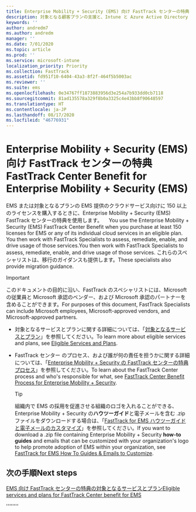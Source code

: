 ```yaml
---
title: Enterprise Mobility + Security (EMS) 向け FastTrack センターの特典
description: 対象となる顧客プランの支援と、Intune と Azure Active Directory Premium の展開を行うプログラム
keywords: ''
author: andredm7
ms.author: andredm
manager: ''
ms.date: 7/01/2020
ms.topic: article
ms.prod: ''
ms.service: microsoft-intune
localization_priority: Priority
ms.collection: FastTrack
ms.assetid: fd951f10-6404-43a3-8f2f-464f5b5003ac
ms.reviewer: ''
ms.suite: ems
ms.openlocfilehash: 0e34767ff1873883956d3e254a7b933dd0cb7118
ms.sourcegitcommit: 81ad135578a329f8b0a3325c4e43bb8f90648597
ms.translationtype: HT
ms.contentlocale: ja-JP
ms.lasthandoff: 08/17/2020
ms.locfileid: "46776931"
---
```

# <a name="fasttrack-center-benefit-for-enterprise-mobility--security-ems"></a><span data-ttu-id="9fb6b-103">Enterprise Mobility + Security (EMS) 向け FastTrack センターの特典</span><span class="sxs-lookup"><span data-stu-id="9fb6b-103">FastTrack Center Benefit for Enterprise Mobility + Security (EMS)</span></span>

<span data-ttu-id="9fb6b-104">EMS または対象となるプランの EMS 提供のクラウドサービス向けに 150 以上のライセンスを購入するときに、Enterprise Mobility + Security (EMS) FastTrack センターの特典を使用します。 　</span><span class="sxs-lookup"><span data-stu-id="9fb6b-104">You use the Enterprise Mobility + Security (EMS) FastTrack Center Benefit when you purchase at least 150 licenses for EMS or any of its individual cloud services in an eligible plan.</span></span> <span data-ttu-id="9fb6b-105">You then work with FastTrack Specialists to assess, remediate, enable, and drive usage of those services.</span><span class="sxs-lookup"><span data-stu-id="9fb6b-105">You then work with FastTrack Specialists to assess, remediate, enable, and drive usage of those services.</span></span> <span data-ttu-id="9fb6b-106">これらのスペシャリストは、移行のガイダンスも提供します。</span><span class="sxs-lookup"><span data-stu-id="9fb6b-106">These specialists also provide migration guidance.</span></span> 

> [!IMPORTANT]
> <span data-ttu-id="9fb6b-107">このドキュメントの目的に沿い、FastTrack のスペシャリストには、Microsoft の従業員と Microsoft 承認のベンダー、および Microsoft 承認のパートナーを含めることができます。</span><span class="sxs-lookup"><span data-stu-id="9fb6b-107">For purposes of this document, FastTrack Specialists can include Microsoft employees, Microsoft-approved vendors, and Microsoft-approved partners.</span></span>

- <span data-ttu-id="9fb6b-108">対象となるサービスとプランに関する詳細については、「[対象となるサービスとプラン](M365-eligible-services-and-plans-prior.md)」を参照してください。</span><span class="sxs-lookup"><span data-stu-id="9fb6b-108">To learn more about eligible services and plans, see [Eligible Services and Plans](M365-eligible-services-and-plans-prior.md).</span></span>

- <span data-ttu-id="9fb6b-109">FastTrack センター のプロセス、および誰が何の責任を担うかに関する詳細については、「[Enterprise Mobility + Security の FastTrack センターの特典プロセス](EMS-fasttrack-process.md)」を参照してください。</span><span class="sxs-lookup"><span data-stu-id="9fb6b-109">To learn about the FastTrack Center process and who's responsible for what, see [FastTrack Center Benefit Process for Enterprise Mobility + Security](EMS-fasttrack-process.md).</span></span>

    > [!TIP]
    > <span data-ttu-id="9fb6b-110">組織内で EMS の採用を促進させる組織のロゴを入れることができる、Enterprise Mobility + Security の**ハウツーガイド**と電子メールを含む .zip ファイルをダウンロードする場合は、「[FastTrack for EMS ハウツーガイドと電子メールのカスタマイズ](https://gallery.technet.microsoft.com/FastTrack-for-EMS-How-To-f170da4c)」を参照してください。</span><span class="sxs-lookup"><span data-stu-id="9fb6b-110">If you want to download a .zip file containing Enterprise Mobility + Security **how-to guides** and emails that can be customized with your organization's logo to help promote adoption of EMS within your organization, see [FastTrack for EMS How To Guides & Emails to Customize](https://gallery.technet.microsoft.com/FastTrack-for-EMS-How-To-f170da4c).</span></span>

## <a name="next-steps"></a><span data-ttu-id="9fb6b-111">次の手順</span><span class="sxs-lookup"><span data-stu-id="9fb6b-111">Next steps</span></span>

[<span data-ttu-id="9fb6b-112">EMS 向け FastTrack センターの特典の対象となるサービスとプラン</span><span class="sxs-lookup"><span data-stu-id="9fb6b-112">Eligible services and plans for FastTrack Center benefit for EMS</span></span>](M365-eligible-services-and-plans.md)

<span data-ttu-id="9fb6b-113">''''</span><span class="sxs-lookup"><span data-stu-id="9fb6b-113">''''</span></span>